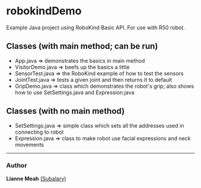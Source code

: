 robokindDemo
============
Example Java project using RoboKind Basic API. For use with R50 robot.

## Classes (with main method; can be run)

* App.java => demonstrates the basics in main method
* VisitorDemo.java => beefs up the basics a little
* SensorTest.java => the RoboKind example of how to test the sensors
* JointTest.java => tests a given joint and then returns it to default
* GripDemo.java => class which demonstrates the robot's grip; also shows how to use SetSettings.java and Expression.java

## Classes (with no main method)

* SetSettings.java => simple class which sets all the addresses used in connecting to robot
* Expression.java => class to make robot use facial expressions and neck movements 

***
### Author

**Lianne Meah** [(Subalary)](http://www.twitter.com/subalary)

